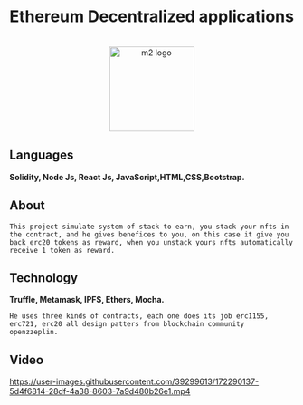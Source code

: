 # Ethereum Decentralized applications
<p align="center">
  <br>
  <img alt="m2 logo" width="150" src="https://d33wubrfki0l68.cloudfront.net/13ca0c32ffd56bcfaf861b9a8acb212d0f6482e3/d8df6/static/c3bcc8c47890ffd2a2c329972c73d0fd/e018d/ethereum-logo-portrait-black-gray.png"/>
  <br>
</p>


## Languages

**Solidity, Node Js, React Js, JavaScript,HTML,CSS,Bootstrap.**


## About
`
This project simulate system of stack to earn, you stack your nfts in the contract, and he gives benefices to you, on this case it give you back erc20 tokens as reward, when you unstack yours nfts automatically receive 1 token as reward.
`  

## Technology

**Truffle, Metamask, IPFS, Ethers, Mocha.**  

`
He uses three kinds of contracts, each one does its job
erc1155, erc721, erc20 all design patters from blockchain community openzzeplin.
`

## Video  


https://user-images.githubusercontent.com/39299613/172290137-5d4f6814-28df-4a38-8603-7a9d480b26e1.mp4


